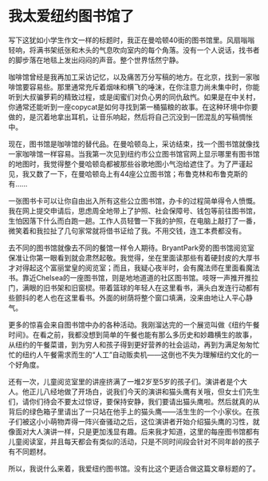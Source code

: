 # 我太爱纽约图书馆了

写下这犹如小学生作文一样的标题时，我正在曼哈顿40街的图书馆里。风扇嗡嗡轻响，将满书架纸张和木头的气息吹向室内的每个角落。没有一个人说话，找书者的脚步落在地毯上发出闷闷的声音。整个世界恬然宁静。

咖啡馆曾经是我再加工采访记忆，以及痛苦万分写稿的地方。在北京，找到一家咖啡馆要容易些。那里通常充斥着烟味和横飞的唾沫，在你注意力尚未集中时，你能听到大叔骗萝莉的精致过程，或是闺蜜们对负心男的同仇敌忾。如果是在中关村，你通常还能听到一座copycat是如何寻找到第一桶猫粮的故事。在这种环境中你要做的，是沉着地拿出耳机，让音乐响起，然后将自己沉没到一团混乱的写稿惆怅中。

现在，图书馆是咖啡馆的替代品。在曼哈顿岛上，采访结束，找一个图书馆就像找一家咖啡馆一样容易。当我第一次见到纽约市公立图书馆官网上显示哪里有图书馆的地图时，我觉得整个曼哈顿岛都被那些谷歌地图小气泡给遮住了。为了严谨起见，我又数了一下，在曼哈顿岛上有44座公立图书馆；布鲁克林和布鲁克斯的有……

一张图书卡可以让你自由出入所有这些公立图书馆，办卡的过程简单得令人愤慨。我在网上提交申请后，思虑周全地带上了护照、社会保障号、钱包等前往图书馆，生怕因落下什么而白跑一趟。工作人员轻瞥一下我的护照，在电脑上敲打了一番，微笑着和我拉扯了几句家常就将借书证给了我。不用交钱，连工本费都没有。

去不同的图书馆就像去不同的餐馆一样令人期待。BryantPark旁的图书馆阅览室保准让你第一眼看到就会肃然起敬。我觉得，坐在里面读那些有着硬封皮的大厚书才对得起这个富丽堂皇的阅览室；而且，我疑心夜半时，会有魔法师在里面看魔法书。靠近Chelsea的一座图书馆，则是地地道道的社区图书馆。吱呀一声推开推拉门，满眼的旧书架和旧窗棂。带着篮球的年轻人在这里看书，满头白发连行动都有些颤抖的老人也在这里看书。外面的树荫将整个窗口填满，没来由地让人平心静气。

更多的惊喜会来自图书馆中办的各种活动。我刚溜达完的一个展览叫做《纽约午餐时间》。在看之前，我都没想到简单的午餐也能有那么多历史和妙趣横生的故事，从纽约的午餐菜谱，到为穷人和孩子得到更好营养的社会运动，再到为满足匆匆忙忙的纽约人午餐需求而生的“人工”自动贩卖机——这倒也不失为理解纽约文化的一个好角度。

还有一次，儿童阅览室里的讲座挤满了一堆2岁至5岁的孩子们。演讲者是个大人。他正儿八经地做了开场白，说我们今天的演讲和猫头鹰有关哦，但女士们先生们，请你们待会不要太过惊讶，要保持安静，我们要请出猫头鹰啦。然后就真的从背后的绿色箱子里请出了一只站在他手上的猫头鹰——活生生的一个小家伙。在孩子们被这小小萌物弄得一阵兴奋骚动之后，这位演讲者开始介绍猫头鹰的习性，就像面对大人演讲一样，只是更加浅显有趣。后来我才知道，这里的每座图书馆都有儿童阅读室，并且每天都会有类似的活动，只是不同时间段会针对不同年龄的孩子有不同题材。

所以，我说什么来着，我爱纽约图书馆。没有比这个更适合做这篇文章标题的了。